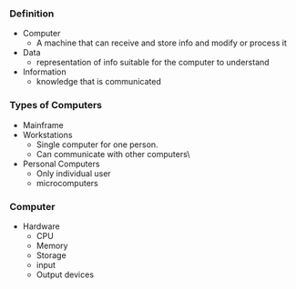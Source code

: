### Definition
- Computer
	- A machine that can receive and store info and modify or process it
- Data 
	- representation of info suitable for the computer to understand
- Information
	- knowledge that is communicated

### Types of Computers
- Mainframe
- Workstations
	- Single computer for one person.
	- Can communicate with other computers\
- Personal Computers
	- Only individual user
	- microcomputers

### Computer
- Hardware
	- CPU
	- Memory
	- Storage 
	- input
	- Output devices
